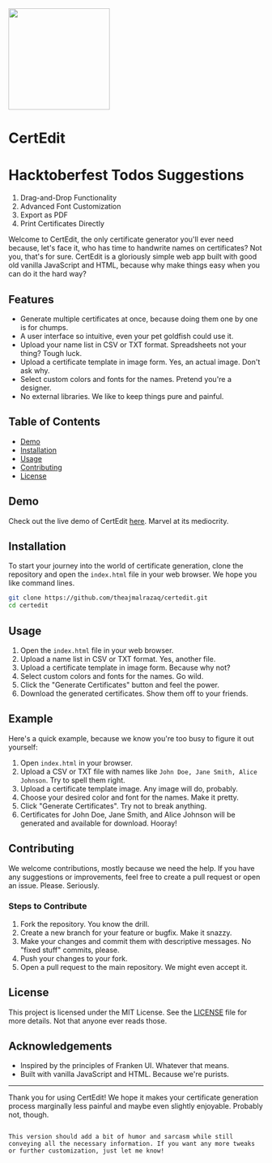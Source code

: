<img src="https://github.com/theajmalrazaq/certedit/raw/master/assest/ertedit.svg" width="200px"/>


# CertEdit

# Hacktoberfest Todos Suggestions
1. Drag-and-Drop Functionality
2. Advanced Font Customization
3. Export as PDF
4. Print Certificates Directly


Welcome to CertEdit, the only certificate generator you'll ever need because, let's face it, who has time to handwrite names on certificates? Not you, that's for sure. CertEdit is a gloriously simple web app built with good old vanilla JavaScript and HTML, because why make things easy when you can do it the hard way?

## Features

- Generate multiple certificates at once, because doing them one by one is for chumps.
- A user interface so intuitive, even your pet goldfish could use it.
- Upload your name list in CSV or TXT format. Spreadsheets not your thing? Tough luck.
- Upload a certificate template in image form. Yes, an actual image. Don't ask why.
- Select custom colors and fonts for the names. Pretend you're a designer.
- No external libraries. We like to keep things pure and painful.

## Table of Contents

- [Demo](#demo)
- [Installation](#installation)
- [Usage](#usage)
- [Contributing](#contributing)
- [License](#license)

## Demo

Check out the live demo of CertEdit [here](https://theajmalrazaq.github.io/certedit/#). Marvel at its mediocrity.

## Installation

To start your journey into the world of certificate generation, clone the repository and open the `index.html` file in your web browser. We hope you like command lines.

```bash
git clone https://github.com/theajmalrazaq/certedit.git
cd certedit
```

## Usage

1. Open the `index.html` file in your web browser.
2. Upload a name list in CSV or TXT format. Yes, another file.
3. Upload a certificate template in image form. Because why not?
4. Select custom colors and fonts for the names. Go wild.
5. Click the "Generate Certificates" button and feel the power.
6. Download the generated certificates. Show them off to your friends.

## Example

Here's a quick example, because we know you're too busy to figure it out yourself:

1. Open `index.html` in your browser.
2. Upload a CSV or TXT file with names like `John Doe, Jane Smith, Alice Johnson`. Try to spell them right.
3. Upload a certificate template image. Any image will do, probably.
4. Choose your desired color and font for the names. Make it pretty.
5. Click "Generate Certificates". Try not to break anything.
6. Certificates for John Doe, Jane Smith, and Alice Johnson will be generated and available for download. Hooray!

## Contributing

We welcome contributions, mostly because we need the help. If you have any suggestions or improvements, feel free to create a pull request or open an issue. Please. Seriously.

### Steps to Contribute

1. Fork the repository. You know the drill.
2. Create a new branch for your feature or bugfix. Make it snazzy.
3. Make your changes and commit them with descriptive messages. No "fixed stuff" commits, please.
4. Push your changes to your fork. 
5. Open a pull request to the main repository. We might even accept it.

## License

This project is licensed under the MIT License. See the [LICENSE](LICENSE) file for more details. Not that anyone ever reads those.

## Acknowledgements

- Inspired by the principles of Franken UI. Whatever that means.
- Built with vanilla JavaScript and HTML. Because we're purists.


---

Thank you for using CertEdit! We hope it makes your certificate generation process marginally less painful and maybe even slightly enjoyable. Probably not, though.
```

This version should add a bit of humor and sarcasm while still conveying all the necessary information. If you want any more tweaks or further customization, just let me know!

